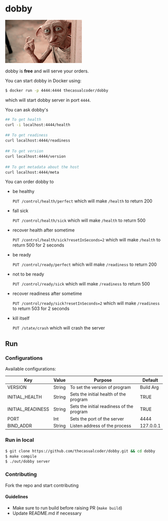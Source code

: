 # dobby

![Dobby GIF](dobby.gif)

dobby is **free** and will serve your orders.

You can start dobby in Docker using:

```bash
$ docker run -p 4444:4444 thecasualcoder/dobby
```

which will start dobby server in port `4444`.

You can ask dobby's

```bash
## To get health
curl -i localhost:4444/health

## To get readiness
curl localhost:4444/readiness

## To get version
curl localhost:4444/version

## To get metadata about the host
curl localhost:4444/meta
```

You can order dobby to

- be healthy

  `PUT /control/health/perfect` which will make `/health` to return 200

- fall sick

  `PUT /control/health/sick` which will make `/health` to return 500

- recover health after sometime

  `PUT /control/health/sick?resetInSeconds=2` which will make `/health` to return 500 for 2 seconds

- be ready

  `PUT /control/ready/perfect` which will make `/readiness` to return 200

- not to be ready

  `PUT /control/ready/sick` which will make `/readiness` to return 500

- recover readiness after sometime

  `PUT /control/ready/sick?resetInSeconds=2` which will make `/readiness` to return 503 for 2 seconds

- kill itself

  `PUT /state/crash` which will crash the server

## Run

### Configurations

Available configurations:

| Key               | Value  | Purpose                                   | Default   |
| ----------------- | ------ | ----------------------------------------- | --------- |
| VERSION           | String | To set the version of program             | Build Arg |
| INITIAL_HEALTH    | String | Sets the initial health of the program    | TRUE      |
| INITIAL_READINESS | String | Sets the initial readiness of the program | TRUE      |
| PORT              | Int    | Sets the port of the server               | 4444      |
| BIND_ADDR         | String | Listen address of the process             | 127.0.0.1 |

### Run in local

```bash
$ git clone https://github.com/thecasualcoder/dobby.git && cd dobby
$ make compile
$ ./out/dobby server
```

### Contributing

Fork the repo and start contributing

#### Guidelines

- Make sure to run build before raising PR (`make build`)
- Update README.md if necessary